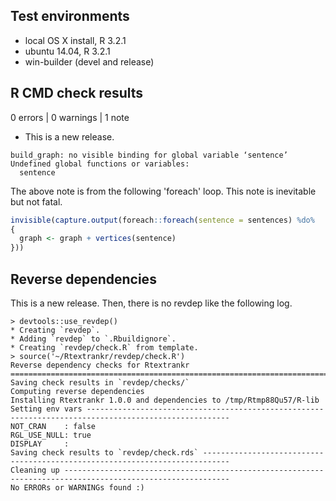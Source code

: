 ## Test environments
* local OS X install, R 3.2.1
* ubuntu 14.04, R 3.2.1
* win-builder (devel and release)

## R CMD check results

0 errors | 0 warnings | 1 note

* This is a new release.

```
build_graph: no visible binding for global variable ‘sentence’
Undefined global functions or variables:
  sentence
```
The above note is from the following 'foreach' loop. This note is inevitable but not fatal.

```R
invisible(capture.output(foreach::foreach(sentence = sentences) %do%
{
  graph <- graph + vertices(sentence)
}))
```

## Reverse dependencies

This is a new release. Then, there is no revdep like the following log.

```
> devtools::use_revdep()
* Creating `revdep`.
* Adding `revdep` to `.Rbuildignore`.
* Creating `revdep/check.R` from template.
> source('~/Rtextrankr/revdep/check.R')
Reverse dependency checks for Rtextrankr ==============================================================================
Saving check results in `revdep/checks/`
Computing reverse dependencies
Installing Rtextrankr 1.0.0 and dependencies to /tmp/Rtmp88Qu57/R-lib
Setting env vars ------------------------------------------------------------------------------------------------------
NOT_CRAN    : false
RGL_USE_NULL: true
DISPLAY     : 
Saving check results to `revdep/check.rds` ----------------------------------------------------------------------------
Cleaning up -----------------------------------------------------------------------------------------------------------
No ERRORs or WARNINGs found :)
```
